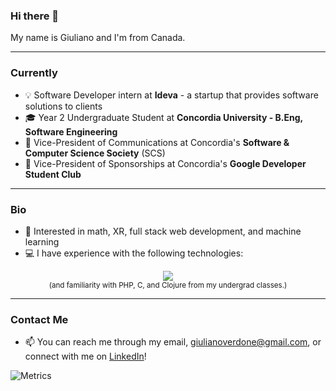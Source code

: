 ### Hi there 👋

My name is Giuliano and I'm from Canada.

<hr>

### Currently

- 💡 Software Developer intern at **Ideva** - a startup that provides software solutions to clients
- 🎓 Year 2 Undergraduate Student at **Concordia University - B.Eng, Software Engineering**
- 📰 Vice-President of Communications at Concordia's **Software & Computer Science Society** (SCS)
- 🤝 Vice-President of Sponsorships at Concordia's **Google Developer Student Club** 

<hr>

### Bio
- 🧠 Interested in math, XR, full stack web development, and machine learning
- 💻 I have experience with the following technologies:
<p align="center">
  <a href="Skill_Icons - Java, Javascript, React, Node.js, Express.js, Python, PostgreSQL, Linux">
    <img src="https://skillicons.dev/icons?i=java,javascript,react,nodejs,express,python,postgres,linux" />
  </a>
  <br/>
  <small>(and familiarity with PHP, C, and Clojure from my undergrad classes.)</small>
</p>

<hr>

### Contact Me
- 📫 You can reach me through my email, giulianoverdone@gmail.com, or connect with me on [LinkedIn](https://www.linkedin.com/in/giuliano-verdone-33186921b/)!
  
![Metrics](https://metrics.lecoq.io/Verdone?template=classic&leetcode=1&languages=1&followup=1&base=header%2C%20activity%2C%20community%2C%20repositories%2C%20metadata&base.indepth=false&base.hireable=false&base.skip=false&languages=false&languages.limit=8&languages.threshold=0%25&languages.other=false&languages.colors=github&languages.sections=most-used&languages.indepth=false&languages.analysis.timeout=15&languages.analysis.timeout.repositories=7.5&languages.categories=markup%2C%20programming&languages.recent.categories=markup%2C%20programming&languages.recent.load=300&languages.recent.days=14&followup=false&followup.sections=repositories&followup.indepth=false&followup.archived=true&leetcode=false&leetcode.user=giulianoverdone&leetcode.sections=solved&leetcode.limit.skills=10&leetcode.limit.recent=2&config.timezone=America%2FToronto)
